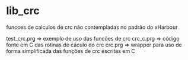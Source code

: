 # lib_crc
funcoes de calculos de crc não contempladas no padrão do xHarbour

test_crc.prg => exemplo de uso das funcões de crc
crc_c.prg => código fonte em C das rotinas de cáculo do crc
crc.prg => wrapper para uso de forma simplificada das funções de crc escritas em C
